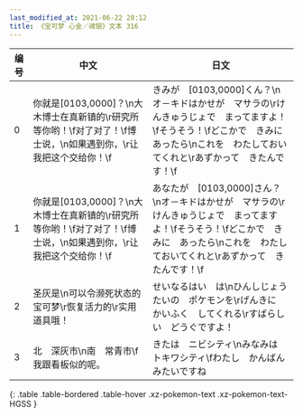 ```yaml
---
last_modified_at: 2021-06-22 20:12
title: 《宝可梦 心金／魂银》文本 316
---
```

| 编号 | 中文 | 日文 |
| ---- | ---- | ---- |
| 0 | 你就是[0103,0000]？\n大木博士在真新镇的\r研究所等你哟！\f对了对了！\f博士说，\n如果遇到你，\r让我把这个交给你！\f | きみが　[0103,0000]くん？\nオ－キドはかせが　マサラの\rけんきゅうじょで　まってますよ！\fそうそう！\fどこかで　きみに　あったら\nこれを　わたしておいてくれと\rあずかって　きたんです！\f |
| 1 | 你就是[0103,0000]？\n大木博士在真新镇的\r研究所等你哟！\f对了对了！\f博士说，\n如果遇到你，\r让我把这个交给你！\f | あなたが　[0103,0000]さん？\nオ－キドはかせが　マサラの\rけんきゅうじょで　まってますよ！\fそうそう！\fどこかで　きみに　あったら\nこれを　わたしておいてくれと\rあずかって　きたんです！\f |
| 2 | 圣灰是\n可以令濒死状态的宝可梦\r恢复活力的\r实用道具哦！ | せいなるはい　は\nひんしじょうたいの　ポケモンを\rげんきに　かいふく　してくれる\rすばらしい　どうぐですよ！ |
| 3 | 北　深灰市\n南　常青市\f我跟看板似的呢。 | きたは　ニビシティ\nみなみは　トキワシティ\fわたし　かんばん　みたいですね |
{: .table .table-bordered .table-hover .xz-pokemon-text .xz-pokemon-text-HGSS }